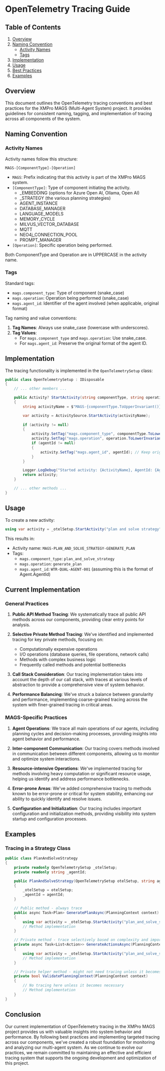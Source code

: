 # OpenTelemetry Tracing Guide

## Table of Contents
1. [Overview](#overview)
2. [Naming Convention](#naming-convention)
   - [Activity Names](#activity-names)
   - [Tags](#tags)
3. [Implementation](#implementation)
4. [Usage](#usage)
5. [Best Practices](#best-practices)
6. [Examples](#examples)

## Overview

This document outlines the OpenTelemetry tracing conventions and best practices for the XMPro MAGS (Multi-Agent System) project. It provides guidelines for consistent naming, tagging, and implementation of tracing across all components of the system.

## Naming Convention

### Activity Names

Activity names follow this structure:

```
MAGS-[ComponentType]-[Operation]
```

- `MAGS`: Prefix indicating that this activity is part of the XMPro MAGS system.
- `[ComponentType]`: Type of component initiating the activity.
    - _EMBEDDING (options for Azure Open AI, Ollama, Open AI)
    - _STRATEGY (the various planning strategies)
    - AGENT_INSTANCE
    - DATABASE_MANAGER
    - LANGUAGE_MODELS
    - MEMORY_CYCLE
    - MILVUS_VECTOR_DATABASE
    - MQTT
    - NEO4j_CONNECTION_POOL
    - PROMPT_MANAGER
- `[Operation]`: Specific operation being performed.

Both ComponentType and Operation are in UPPERCASE in the activity name.

### Tags

Standard tags:

- `mags.component_type`: Type of component (snake_case)
- `mags.operation`: Operation being performed (snake_case)
- `mags.agent_id`: Identifier of the agent involved (when applicable, original format)

Tag naming and value conventions:

1. **Tag Names**: Always use snake_case (lowercase with underscores).
2. **Tag Values**:
   - For `mags.component_type` and `mags.operation`: Use snake_case.
   - For `mags.agent_id`: Preserve the original format of the agent ID.

## Implementation

The tracing functionality is implemented in the `OpenTelemetrySetup` class:

```C#
public class OpenTelemetrySetup : IDisposable
{
    // ... other members ...

    public Activity? StartActivity(string componentType, string operation, string? agentId = null)
    {
        string activityName = $"MAGS-{componentType.ToUpperInvariant()}-{operation.ToUpperInvariant()}";

        var activity = ActivitySource.StartActivity(activityName);
        
        if (activity != null)
        {
            activity.SetTag("mags.component_type", componentType.ToLowerInvariant().Replace(" ", "_"));
            activity.SetTag("mags.operation", operation.ToLowerInvariant().Replace(" ", "_"));
            if (agentId != null)
            {
                activity.SetTag("mags.agent_id", agentId); // Keep original format
            }
        }

        Logger.LogDebug("Started activity: {ActivityName}, AgentId: {AgentId}", activityName, agentId);
        return activity;
    }

    // ... other methods ...
}
```

## Usage

To create a new activity:

```C#
using var activity = _otelSetup.StartActivity("plan and solve strategy", "generate plan", Agent.AgentId);
```

This results in:
- Activity name: `MAGS-PLAN_AND_SOLVE_STRATEGY-GENERATE_PLAN`
- Tags:
  - `mags.component_type`: `plan_and_solve_strategy`
  - `mags.operation`: `generate_plan`
  - `mags.agent_id`: `WTR-QUAL-AGENT-001` (assuming this is the format of Agent.AgentId)

## Current Implementation

### General Practices

1. **Public API Method Tracing**: We systematically trace all public API methods across our components, providing clear entry points for analysis.

2. **Selective Private Method Tracing**: We've identified and implemented tracing for key private methods, focusing on:
   - Computationally expensive operations
   - I/O operations (database queries, file operations, network calls)
   - Methods with complex business logic
   - Frequently called methods and potential bottlenecks

3. **Call Stack Consideration**: Our tracing implementation takes into account the depth of our call stack, with traces at various levels of abstraction to provide a comprehensive view of system behavior.

4. **Performance Balancing**: We've struck a balance between granularity and performance, implementing coarse-grained tracing across the system with finer-grained tracing in critical areas.

### MAGS-Specific Practices

1. **Agent Operations**: We trace all main operations of our agents, including planning cycles and decision-making processes, providing insights into agent behavior and performance.

2. **Inter-component Communication**: Our tracing covers methods involved in communication between different components, allowing us to monitor and optimize system interactions.

3. **Resource-intensive Operations**: We've implemented tracing for methods involving heavy computation or significant resource usage, helping us identify and address performance bottlenecks.

4. **Error-prone Areas**: We've added comprehensive tracing to methods known to be error-prone or critical for system stability, enhancing our ability to quickly identify and resolve issues.

5. **Configuration and Initialization**: Our tracing includes important configuration and initialization methods, providing visibility into system startup and configuration processes.

## Examples

### Tracing in a Strategy Class

```C#
public class PlanAndSolveStrategy
{
    private readonly OpenTelemetrySetup _otelSetup;
    private readonly string _agentId;

    public PlanAndSolveStrategy(OpenTelemetrySetup otelSetup, string agentId)
    {
        _otelSetup = otelSetup;
        _agentId = agentId;
    }

    // Public method - always trace
    public async Task<Plan> GeneratePlanAsync(PlanningContext context)
    {
        using var activity = _otelSetup.StartActivity("plan_and_solve_strategy", "generate_plan", _agentId);
        // Method implementation
    }

    // Private method - trace selectively based on complexity and importance
    private async Task<List<Action>> GenerateActionsAsync(PlanningContext context)
    {
        using var activity = _otelSetup.StartActivity("plan_and_solve_strategy", "generate_actions", _agentId);
        // Method implementation
    }

    // Private helper method - might not need tracing unless it becomes a bottleneck
    private bool ValidatePlanningContext(PlanningContext context)
    {
        // No tracing here unless it becomes necessary
        // Method implementation
    }
}
```

## Conclusion

Our current implementation of OpenTelemetry tracing in the XMPro MAGS project provides us with valuable insights into system behavior and performance. By following best practices and implementing targeted tracing across our components, we've created a robust foundation for monitoring and analyzing our multi-agent system. As we continue to evolve our practices, we remain committed to maintaining an effective and efficient tracing system that supports the ongoing development and optimization of this project.